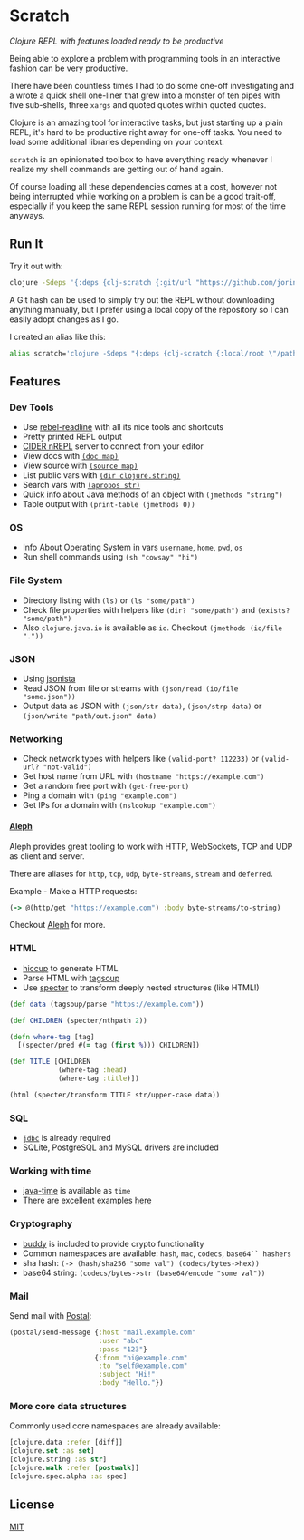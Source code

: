 # Scratch

*Clojure REPL with features loaded ready to be productive*

Being able to explore a problem with programming tools in an interactive fashion can be very productive.

There have been countless times I had to do some one-off investigating
and a wrote a quick shell one-liner that grew into a monster of ten pipes
with five sub-shells, three `xargs` and quoted quotes within quoted quotes.

Clojure is an amazing tool for interactive tasks, but just starting up a plain REPL,
it's hard to be productive right away for one-off tasks.
You need to load some additional libraries depending on your context.

`scratch` is an opinionated toolbox to have everything ready
whenever I realize my shell commands are getting out of hand again.

Of course loading all these dependencies comes at a cost,
however not being interrupted while working on a problem is can be a good trait-off,
especially if you keep the same REPL session running for most of the time anyways.

## Run It

Try it out with:

```sh
clojure -Sdeps '{:deps {clj-scratch {:git/url "https://github.com/jorinvo/clj-scratch" :sha "33bc24b92a56e614dfb954e678abbcb5188e32f8"}}}' -m scratch
```

A Git hash can be used to simply try out the REPL without downloading anything manually,
but I prefer using a local copy of the repository so I can easily adopt changes as I go.

I created an alias like this:

```sh
alias scratch='clojure -Sdeps "{:deps {clj-scratch {:local/root \"/path/to/clj-scratch\"}}}" -m scratch'
```


## Features

### Dev Tools

- Use [rebel-readline](https://github.com/bhauman/rebel-readline) with all its nice tools and shortcuts
- Pretty printed REPL output
- [CIDER nREPL](https://github.com/clojure-emacs/cider-nrepl) server to connect from your editor
- View docs with [`(doc map)`](https://clojuredocs.org/clojure.repl/doc)
- View source with [`(source map)`](https://clojuredocs.org/clojure.repl/source)
- List public vars with [`(dir clojure.string)`](https://clojuredocs.org/clojure.repl/dir)
- Search vars with [`(apropos str)`](https://clojuredocs.org/clojure.repl/apropos)
- Quick info about Java methods of an object with `(jmethods "string")`
- Table output with `(print-table (jmethods 0))`

### OS

- Info About Operating System in vars `username`, `home`, `pwd`, `os`
- Run shell commands using `(sh "cowsay" "hi")`

### File System

- Directory listing with `(ls)` or `(ls "some/path")`
- Check file properties with helpers like `(dir? "some/path")` and `(exists? "some/path")`
- Also `clojure.java.io` is available as `io`. Checkout `(jmethods (io/file "."))`

### JSON

- Using [jsonista](https://github.com/metosin/jsonista)
- Read JSON from file or streams with `(json/read (io/file "some.json"))`
- Output data as JSON with `(json/str data)`, `(json/strp data)` or `(json/write "path/out.json" data)`

### Networking

- Check network types with helpers like `(valid-port? 112233)` or `(valid-url? "not-valid")`
- Get host name from URL with `(hostname "https://example.com")`
- Get a random free port with `(get-free-port)`
- Ping a domain with `(ping "example.com")`
- Get IPs for a domain with `(nslookup "example.com")`

#### [Aleph](https://github.com/ztellman/aleph)

Aleph provides great tooling to work with HTTP, WebSockets, TCP and UDP as client and server.

There are aliases for `http`, `tcp`, `udp`, `byte-streams`, `stream` and `deferred`.

Example - Make a HTTP requests:

```clojure
(-> @(http/get "https://example.com") :body byte-streams/to-string)
```

Checkout [Aleph](https://github.com/ztellman/aleph) for more.

### HTML

- [hiccup](https://github.com/weavejester/hiccup) to generate HTML
- Parse HTML with [tagsoup](https://github.com/nathell/clj-tagsoup)
- Use [specter](https://github.com/nathanmarz/specter) to transform deeply nested structures (like HTML!)

```clojure
(def data (tagsoup/parse "https://example.com"))

(def CHILDREN (specter/nthpath 2))

(defn where-tag [tag]
  [(specter/pred #(= tag (first %))) CHILDREN])

(def TITLE [CHILDREN
            (where-tag :head)
            (where-tag :title)])

(html (specter/transform TITLE str/upper-case data))
```

### SQL

- [`jdbc`](https://github.com/clojure/java.jdbc) is already required
- SQLite, PostgreSQL and MySQL drivers are included

### Working with time

- [java-time](https://github.com/dm3/clojure.java-time) is available as `time`
- There are excellent examples [here](https://github.com/dm3/clojure.java-time#an-appetizer)

### Cryptography

- [buddy](https://github.com/funcool/buddy-core) is included to provide crypto functionality
- Common namespaces are available: `hash`, `mac`, `codecs`, `base64`` hashers`
- sha hash: `(-> (hash/sha256 "some val") (codecs/bytes->hex))`
- base64 string: `(codecs/bytes->str (base64/encode "some val"))`

### Mail

Send mail with [Postal](https://github.com/drewr/postal):

```clojure
(postal/send-message {:host "mail.example.com"
                      :user "abc"
                      :pass "123"}
                     {:from "hi@example.com"
                      :to "self@example.com"
                      :subject "Hi!"
                      :body "Hello."})
```

### More core data structures

Commonly used core namespaces are already available:

```clojure
[clojure.data :refer [diff]]
[clojure.set :as set]
[clojure.string :as str]
[clojure.walk :refer [postwalk]]
[clojure.spec.alpha :as spec]
```


## License

[MIT](https://github.com/jorinvo/clj-scratch/blob/master/LICENSE)
